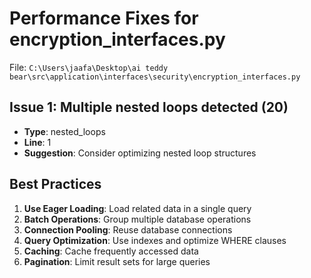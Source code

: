# Performance Fixes for encryption_interfaces.py

File: `C:\Users\jaafa\Desktop\ai teddy bear\src\application\interfaces\security\encryption_interfaces.py`

## Issue 1: Multiple nested loops detected (20)
- **Type**: nested_loops
- **Line**: 1
- **Suggestion**: Consider optimizing nested loop structures

## Best Practices

1. **Use Eager Loading**: Load related data in a single query
2. **Batch Operations**: Group multiple database operations
3. **Connection Pooling**: Reuse database connections
4. **Query Optimization**: Use indexes and optimize WHERE clauses
5. **Caching**: Cache frequently accessed data
6. **Pagination**: Limit result sets for large queries
